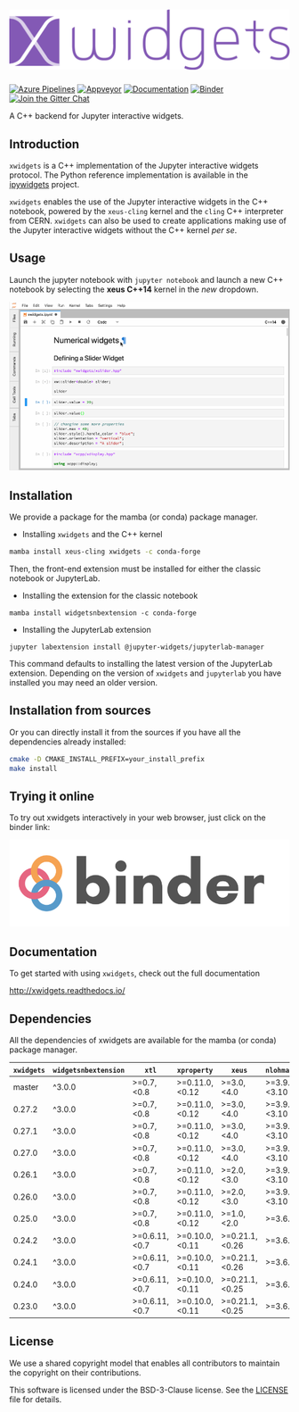 # ![xwidgets](docs/source/xwidgets.svg)

[![Azure Pipelines](https://dev.azure.com/jupyter-xeus/jupyter-xeus/_apis/build/status/jupyter-xeus.xwidgets?branchName=master)](https://dev.azure.com/jupyter-xeus/jupyter-xeus/_build/latest?definitionId=6&branchName=master)
[![Appveyor](https://ci.appveyor.com/api/projects/status/kjoatvulm28dpr3r?svg=true)](https://ci.appveyor.com/project/jupyter-xeus/xwidgets)
[![Documentation](http://readthedocs.org/projects/xwidgets/badge/?version=latest)](https://xwidgets.readthedocs.io/en/latest/?badge=latest)
[![Binder](https://img.shields.io/badge/launch-binder-brightgreen.svg)](https://mybinder.org/v2/gh/jupyter-xeus/xwidgets/stable?filepath=notebooks/xwidgets.ipynb)
[![Join the Gitter Chat](https://badges.gitter.im/Join%20Chat.svg)](https://gitter.im/QuantStack/Lobby?utm_source=badge&utm_medium=badge&utm_campaign=pr-badge&utm_content=badge)

A C++ backend for Jupyter interactive widgets.

## Introduction

`xwidgets` is a C++ implementation of the Jupyter interactive widgets protocol.
The Python reference implementation is available in the
[ipywidgets](https://github.com/jupyter-widgets/ipywidgets) project.

`xwidgets` enables the use of the Jupyter interactive widgets in the C++
notebook, powered by the `xeus-cling` kernel and the `cling` C++ interpreter
from CERN. `xwidgets` can also be used to create applications making use of the
Jupyter interactive widgets without the C++ kernel *per se*.

## Usage

Launch the jupyter notebook with `jupyter notebook` and launch a new C++
notebook by selecting the **xeus C++14** kernel in the *new* dropdown.

![Widgets](widgets.gif)

## Installation

We provide a package for the mamba (or conda) package manager.

- Installing `xwidgets` and the C++ kernel

```bash
mamba install xeus-cling xwidgets -c conda-forge
```

Then, the front-end extension must be installed for either the classic notebook
or JupyterLab.

- Installing the extension for the classic notebook

```
mamba install widgetsnbextension -c conda-forge
```

- Installing the JupyterLab extension

```
jupyter labextension install @jupyter-widgets/jupyterlab-manager
```

This command defaults to installing the latest version of the JupyterLab
extension. Depending on the version of `xwidgets` and `jupyterlab` you have
installed you may need an older version.

## Installation from sources

Or you can directly install it from the sources if you have all the
dependencies already installed:

```bash
cmake -D CMAKE_INSTALL_PREFIX=your_install_prefix
make install
```

## Trying it online

To try out xwidgets interactively in your web browser, just click on the binder
link:

[![Binder](binder-logo.svg)](https://mybinder.org/v2/gh/jupyter-xeus/xwidgets/stable?filepath=notebooks/xwidgets.ipynb)

## Documentation

To get started with using `xwidgets`, check out the full documentation

http://xwidgets.readthedocs.io/

## Dependencies

All the dependencies of xwidgets are available for the mamba (or conda) package manager.

| `xwidgets` | `widgetsnbextension`  |     `xtl`       | `xproperty`    | `xeus`          | `nlohmann_json` |
|------------|-----------------------|-----------------|----------------|-----------------|-----------------|
|  master    |      ^3.0.0           |  >=0.7,<0.8     | >=0.11.0,<0.12 | >=3.0,<4.0      | >=3.9.1,<3.10   |
|  0.27.2    |      ^3.0.0           |  >=0.7,<0.8     | >=0.11.0,<0.12 | >=3.0,<4.0      | >=3.9.1,<3.10   |
|  0.27.1    |      ^3.0.0           |  >=0.7,<0.8     | >=0.11.0,<0.12 | >=3.0,<4.0      | >=3.9.1,<3.10   |
|  0.27.0    |      ^3.0.0           |  >=0.7,<0.8     | >=0.11.0,<0.12 | >=3.0,<4.0      | >=3.9.1,<3.10   |
|  0.26.1    |      ^3.0.0           |  >=0.7,<0.8     | >=0.11.0,<0.12 | >=2.0,<3.0      | >=3.9.1,<3.10   |
|  0.26.0    |      ^3.0.0           |  >=0.7,<0.8     | >=0.11.0,<0.12 | >=2.0,<3.0      | >=3.9.1,<3.10   |
|  0.25.0    |      ^3.0.0           |  >=0.7,<0.8     | >=0.11.0,<0.12 | >=1.0,<2.0      | >=3.6.1,<4.0    |
|  0.24.2    |      ^3.0.0           |  >=0.6.11,<0.7  | >=0.10.0,<0.11 | >=0.21.1,<0.26  | >=3.6.1,<4.0    |
|  0.24.1    |      ^3.0.0           |  >=0.6.11,<0.7  | >=0.10.0,<0.11 | >=0.21.1,<0.26  | >=3.6.1,<4.0    |
|  0.24.0    |      ^3.0.0           |  >=0.6.11,<0.7  | >=0.10.0,<0.11 | >=0.21.1,<0.25  | >=3.6.1,<4.0    |
|  0.23.0    |      ^3.0.0           |  >=0.6.11,<0.7  | >=0.10.0,<0.11 | >=0.21.1,<0.25  | >=3.6.1,<4.0    |

## License

We use a shared copyright model that enables all contributors to maintain the
copyright on their contributions.

This software is licensed under the BSD-3-Clause license.
See the [LICENSE](LICENSE) file for details.
